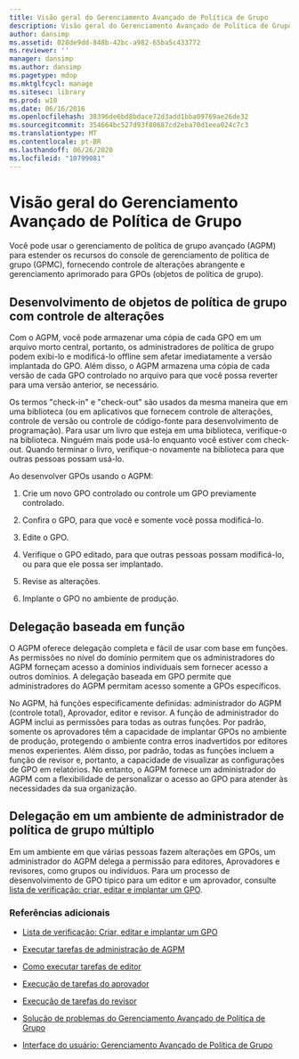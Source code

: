 ```yaml
---
title: Visão geral do Gerenciamento Avançado de Política de Grupo
description: Visão geral do Gerenciamento Avançado de Política de Grupo
author: dansimp
ms.assetid: 028de9dd-848b-42bc-a982-65ba5c433772
ms.reviewer: ''
manager: dansimp
ms.author: dansimp
ms.pagetype: mdop
ms.mktglfcycl: manage
ms.sitesec: library
ms.prod: w10
ms.date: 06/16/2016
ms.openlocfilehash: 38396de6bd8bdace72d3add1bba09769ae26de32
ms.sourcegitcommit: 354664bc527d93f80687cd2eba70d1eea024c7c3
ms.translationtype: MT
ms.contentlocale: pt-BR
ms.lasthandoff: 06/26/2020
ms.locfileid: "10799081"
---
```

# Visão geral do Gerenciamento Avançado de Política de Grupo


Você pode usar o gerenciamento de política de grupo avançado (AGPM) para estender os recursos do console de gerenciamento de política de grupo (GPMC), fornecendo controle de alterações abrangente e gerenciamento aprimorado para GPOs (objetos de política de grupo).

## Desenvolvimento de objetos de política de grupo com controle de alterações


Com o AGPM, você pode armazenar uma cópia de cada GPO em um arquivo morto central, portanto, os administradores de política de grupo podem exibi-lo e modificá-lo offline sem afetar imediatamente a versão implantada do GPO. Além disso, o AGPM armazena uma cópia de cada versão de cada GPO controlado no arquivo para que você possa reverter para uma versão anterior, se necessário.

Os termos "check-in" e "check-out" são usados da mesma maneira que em uma biblioteca (ou em aplicativos que fornecem controle de alterações, controle de versão ou controle de código-fonte para desenvolvimento de programação). Para usar um livro que esteja em uma biblioteca, verifique-o na biblioteca. Ninguém mais pode usá-lo enquanto você estiver com check-out. Quando terminar o livro, verifique-o novamente na biblioteca para que outras pessoas possam usá-lo.

Ao desenvolver GPOs usando o AGPM:

1.  Crie um novo GPO controlado ou controle um GPO previamente controlado.

2.  Confira o GPO, para que você e somente você possa modificá-lo.

3.  Edite o GPO.

4.  Verifique o GPO editado, para que outras pessoas possam modificá-lo, ou para que ele possa ser implantado.

5.  Revise as alterações.

6.  Implante o GPO no ambiente de produção.

## Delegação baseada em função


O AGPM oferece delegação completa e fácil de usar com base em funções. As permissões no nível do domínio permitem que os administradores do AGPM forneçam acesso a domínios individuais sem fornecer acesso a outros domínios. A delegação baseada em GPO permite que administradores do AGPM permitam acesso somente a GPOs específicos.

No AGPM, há funções especificamente definidas: administrador do AGPM (controle total), Aprovador, editor e revisor. A função de administrador do AGPM inclui as permissões para todas as outras funções. Por padrão, somente os aprovadores têm a capacidade de implantar GPOs no ambiente de produção, protegendo o ambiente contra erros inadvertidos por editores menos experientes. Além disso, por padrão, todas as funções incluem a função de revisor e, portanto, a capacidade de visualizar as configurações de GPO em relatórios. No entanto, o AGPM fornece um administrador do AGPM com a flexibilidade de personalizar o acesso ao GPO para atender às necessidades da sua organização.

## Delegação em um ambiente de administrador de política de grupo múltiplo


Em um ambiente em que várias pessoas fazem alterações em GPOs, um administrador do AGPM delega a permissão para editores, Aprovadores e revisores, como grupos ou indivíduos. Para um processo de desenvolvimento de GPO típico para um editor e um aprovador, consulte [lista de verificação: criar, editar e implantar um GPO](checklist-create-edit-and-deploy-a-gpo.md).

### Referências adicionais

-   [Lista de verificação: Criar, editar e implantar um GPO](checklist-create-edit-and-deploy-a-gpo.md)

-   [Executar tarefas de administração de AGPM](performing-agpm-administrator-tasks.md)

-   [Como executar tarefas de editor](performing-editor-tasks.md)

-   [Execução de tarefas do aprovador](performing-approver-tasks.md)

-   [Execução de tarefas do revisor](performing-reviewer-tasks.md)

-   [Solução de problemas do Gerenciamento Avançado de Política de Grupo](troubleshooting-advanced-group-policy-management.md)

-   [Interface do usuário: Gerenciamento Avançado de Política de Grupo](user-interface-advanced-group-policy-management.md)

 

 





